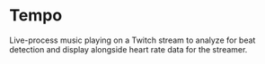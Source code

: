 # Tempo
Live-process music playing on a Twitch stream to analyze for beat detection and display alongside heart rate data for the streamer.
